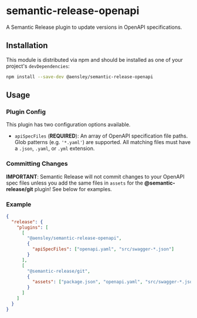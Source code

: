 # semantic-release-openapi

A Semantic Release plugin to update versions in OpenAPI specifications.

## Installation

This module is distributed via npm and should be installed as one of your project's `devDependencies`:

```bash
npm install --save-dev @aensley/semantic-release-openapi
```

## Usage

### Plugin Config

This plugin has two configuration options available.

- `apiSpecFiles` (**REQUIRED**): An array of OpenAPI specification file paths. Glob patterns (e.g. `'*.yaml'`) are supported. All matching files must have a `.json`, `.yaml`, or `.yml` extension.

### Committing Changes

**IMPORTANT**: Semantic Release will not commit changes to your OpenAPI spec files unless you add the same files in `assets` for the **@semantic-release/git** plugin! See below for examples.

### Example

```json
{
  "release": {
    "plugins": [
      [
        "@aensley/semantic-release-openapi",
        {
          "apiSpecFiles": ["openapi.yaml", "src/swagger-*.json"]
        }
      ],
      [
        "@semantic-release/git",
        {
          "assets": ["package.json", "openapi.yaml", "src/swagger-*.json"]
        }
      ]
    ]
  }
}
```
